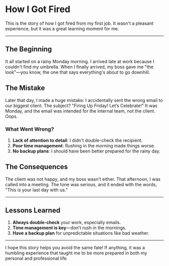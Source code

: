 # How I Got Fired

This is the story of how I got fired from my first job. It wasn't a pleasant experience, but it was a great learning moment for me.

---

## The Beginning

It all started on a rainy Monday morning. I arrived late at work because I couldn't find my umbrella. When I finally arrived, my boss gave me "the look"—you know, the one that says everything's about to go downhill.

## The Mistake

Later that day, I made a huge mistake: I accidentally sent the wrong email to our biggest client. The subject? "Firing Up Friday! Let’s Celebrate!" It was Monday, and the email was intended for the internal team, not the client. Oops.

### What Went Wrong?

1. **Lack of attention to detail**: I didn't double-check the recipient.
2. **Poor time management**: Rushing in the morning made things worse.
3. **No backup plans**: I should have been better prepared for the rainy day.

## The Consequences

The client was not happy, and my boss wasn’t either. That afternoon, I was called into a meeting. The tone was serious, and it ended with the words, "This is your last day with us."

---

## Lessons Learned

1. **Always double-check** your work, especially emails.
2. **Time management is key**—don’t rush in the mornings.
3. **Have a backup plan** for unpredictable situations like bad weather.

---

I hope this story helps you avoid the same fate! If anything, it was a humbling experience that taught me to be more prepared in both my personal and professional life.
